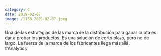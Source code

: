 ```yaml
--- 
category: C 
date: 2019-02-07 
image: /1158_2019-02-07.jpeg 
--- 
```


Una de las estrategias de las marca de la distribución para ganar cuota es dar a probar los productos. Es una solución de corto plazo, pero no de largo. La fuerza de la marca de los fabricantes llega más allá.<br>#Analytics